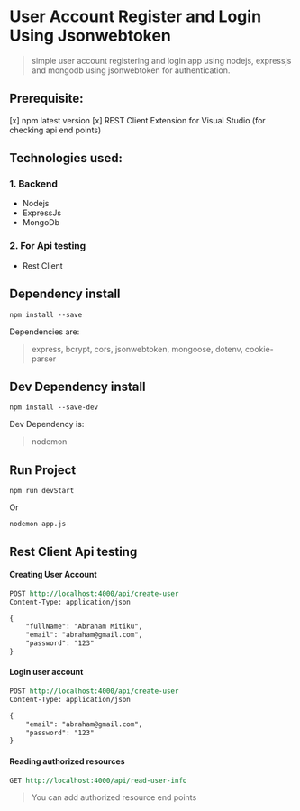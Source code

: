 # User Account Register and Login Using Jsonwebtoken
> simple user account registering and login app using nodejs, expressjs and mongodb using jsonwebtoken for authentication.

## Prerequisite:
[x] npm latest version
[x] REST Client Extension for Visual Studio (for checking api end points)

## Technologies used:
### 1. Backend
- Nodejs
- ExpressJs
- MongoDb
### 2. For Api testing
- Rest Client

## Dependency install
```
npm install --save
```
Dependencies are:
> express, bcrypt, cors, jsonwebtoken, mongoose, dotenv, cookie-parser

## Dev Dependency install
```
npm install --save-dev
```
Dev Dependency is:
> nodemon

## Run Project
```
npm run devStart
```
Or
```
nodemon app.js
```

## Rest Client Api testing
#### Creating User Account
```rest
POST http://localhost:4000/api/create-user
Content-Type: application/json

{
    "fullName": "Abraham Mitiku",
    "email": "abraham@gmail.com",
    "password": "123"
}
```
#### Login user account
```rest
POST http://localhost:4000/api/create-user
Content-Type: application/json

{
    "email": "abraham@gmail.com",
    "password": "123"
}
```

#### Reading authorized resources
```rest
GET http://localhost:4000/api/read-user-info
```
> You can add authorized resource end points